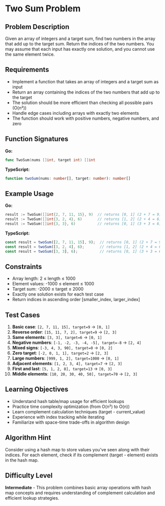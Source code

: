 # Two Sum Problem

## Problem Description

Given an array of integers and a target sum, find two numbers in the array that add up to the target sum. Return the indices of the two numbers. You may assume that each input has exactly one solution, and you cannot use the same element twice.

## Requirements

- Implement a function that takes an array of integers and a target sum as input
- Return an array containing the indices of the two numbers that add up to the target
- The solution should be more efficient than checking all possible pairs (O(n²))
- Handle edge cases including arrays with exactly two elements
- The function should work with positive numbers, negative numbers, and zero

## Function Signatures

**Go:**
```go
func TwoSum(nums []int, target int) []int
```

**TypeScript:**
```typescript
function twoSum(nums: number[], target: number): number[]
```

## Example Usage

**Go:**
```go
result := TwoSum([]int{2, 7, 11, 15}, 9)  // returns [0, 1] (2 + 7 = 9)
result := TwoSum([]int{3, 2, 4}, 6)       // returns [1, 2] (2 + 4 = 6)
result := TwoSum([]int{3, 3}, 6)          // returns [0, 1] (3 + 3 = 6)
```

**TypeScript:**
```typescript
const result = twoSum([2, 7, 11, 15], 9);  // returns [0, 1] (2 + 7 = 9)
const result = twoSum([3, 2, 4], 6);       // returns [1, 2] (2 + 4 = 6)
const result = twoSum([3, 3], 6);          // returns [0, 1] (3 + 3 = 6)
```

## Constraints

- Array length: 2 ≤ length ≤ 1000
- Element values: -1000 ≤ element ≤ 1000
- Target sum: -2000 ≤ target ≤ 2000
- Exactly one solution exists for each test case
- Return indices in ascending order [smaller_index, larger_index]

## Test Cases

1. **Basic case**: `[2, 7, 11, 15], target=9` → `[0, 1]`
2. **Reverse order**: `[15, 11, 7, 2], target=9` → `[2, 3]`
3. **Same elements**: `[3, 3], target=6` → `[0, 1]`
4. **Negative numbers**: `[-1, -2, -3, -4, -5], target=-8` → `[2, 4]`
5. **Mixed signs**: `[-3, 4, 3, 90], target=0` → `[0, 2]`
6. **Zero target**: `[-2, 0, 1, 1], target=2` → `[2, 3]`
7. **Large numbers**: `[999, 1, 2], target=1000` → `[0, 1]`
8. **Adjacent elements**: `[1, 2, 3, 4], target=7` → `[2, 3]`
9. **First and last**: `[5, 1, 2, 8], target=13` → `[0, 3]`
10. **Middle elements**: `[10, 20, 30, 40, 50], target=70` → `[2, 3]`

## Learning Objectives

- Understand hash table/map usage for efficient lookups
- Practice time complexity optimization (from O(n²) to O(n))
- Learn complement calculation techniques (target - current_value)
- Experience with index tracking while iterating
- Familiarize with space-time trade-offs in algorithm design

## Algorithm Hint

Consider using a hash map to store values you've seen along with their indices. For each element, check if its complement (target - element) exists in the hash map.

## Difficulty Level

**Intermediate** - This problem combines basic array operations with hash map concepts and requires understanding of complement calculation and efficient lookup strategies.
